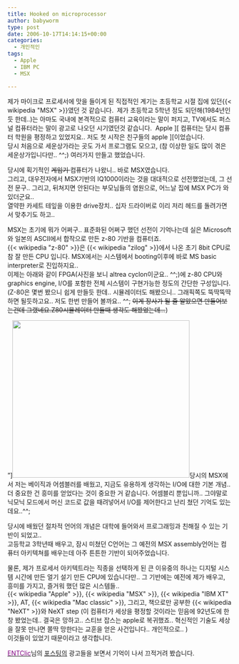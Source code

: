 ```yaml
---
title: Hooked on microprocessor
author: babyworm
type: post
date: 2006-10-17T14:14:15+00:00
categories:
  - 개인적인
tags:
  - Apple
  - IBM PC
  - MSX

---
```

제가 마이크로 프로세서에 맛을 들이게 된 직접적인 계기는 초등학교 시절 집에 있던\{{< wikipedia "MSX" >}}였던 것 같습니다.  제가 초등학교 5학년 정도 되던해(1984년인듯 한데..)는 아마도 국내에 본격적으로 컴퓨터 교육이라는 말이 퍼지고, TV에서도 퍼스널 컴퓨터라는 말이 광고로 나오던 시기였던것 같습니다.  Apple \]\[ 컴퓨터는 당시 컴퓨터 학원을 평정하고 있었지요.. 저도 첫 시작은 친구들의 apple \][이었습니다.  
당시 처음으로 세운상가라는 곳도 가서 프로그램도 모으고, (참 이상한 일도 많이 겪은 세운상가입니다만.. ^^;) 여러가지 만들고 했었습니다.

당시에 획기적인 <del>게임기 </del>컴퓨터가 나왔니.. 바로 MSX였습니다.  
그리고, 대우전자에서 MSX기반의 IQ1000이라는 것을 대대적으로 선전했었는데, 그 선전 문구.. 그리고, 뒤쳐지면 안된다는 부모님들의 염원으로, 어느날 집에 MSX PC가 와 있더군요..  
열약한 카세트 테잎을 이용한 drive장치.. 십자 드라이버로 이리 저리 헤드를 돌려가면서 맞추기도 하고..

MSX는 초기에 뭐가 어쩌구.. 표준화된 어쩌구 했던 선전이 기억나는데 실은 Microsoft와 일본의 ASCII에서 합작으로 만든 z-80 기반을 컴퓨터죠.  
{{< wikipedia "z-80" >}}은 {{< wikipedia "zilog" >}}에서 나온 초기 8bit CPU로 참 잘 만든 CPU 입니다. MSX에서는 시스템에서 booting이후에 바로 MS basic interpreter로 진입하지요..  
이제는 아래와 같이 FPGA(사진을 보니 altrea cyclon이군요.. ^^;)에 z-80 CPU와 graphics engine, I/O를 포함한 전체 시스템이 구현가능한 정도의 간단한 구성입니다. (Z-80은 몇번 봤으니 쉽게 만들듯 한데.. 시뮬레이터도 해봤으니.. 그래픽쪽도 뚝딱뚝딱하면 될듯하고요.. 저도 한번 만들어 볼까요.. ^^; <del>이게 장사가 될 줄 알았으면 만들어보는건데 그랬네요.Z80시뮬레이터 만들때 생각도 해봤었는데&#8230;</del>)

&#8221;]<img loading="lazy" decoding="async" src="https://i0.wp.com/babyworm.net/wordpress/wp-content/uploads/1/cfile9.uf.1565834F4D6A7A9A1D9F06.gif?resize=397%2C353" alt="" width="397" height="353" data-recalc-dims="1" />당시의 MSX에서 저는 베이직과 어셈블러를 배웠고, 지금도 유용하게 생각하는 I/O에 대한 기본 개념.. 더 중요한 건 흥미를 얻었다는 것이 중요한 거 같습니다. 어셈블리 뿐입니까.. 그야말로 닉모닉 모드에서 머신 코드로 값을 때려넣어서 I/O를 제어한다고 난리 쳤던 기억도 있는데요..^^;

당시에 배웠던 절차적 언어의 개념은 대학에 들어와서 프로그래밍과 친해질 수 있는 기반이 되었고..  
고등학교 3학년때 배우고, 잠시 미쳤던 C언어는 그 예전의 MSX assembly언어는 컴퓨터 아키텍쳐를 배우는데 아주 튼튼한 기반이 되어주었습니다.

물론, 제가 프로세서 아키텍트라는 직종을 선택하게 된 큰 이유중의 하나는 디지털 시스템 시간에 만든 얼기 설기 만든 CPU에 있습니다만.. 그 기반에는 예전에 제가 배우고, 흥미를 가지고, 즐거워 했던 많은 시스템들..  
{{< wikipedia "Apple" >}}, {{< wikipedia "MSX" >}}, {{< wikipedia "IBM XT" >}}, AT, {{< wikipedia "Mac classic" >}}, 그리고, 책으로만 공부한 {{< wikipedia "NeXT" >}}와 NeXT step (이 컴퓨터가 세상을 평정할 것이라는 믿음에 92년도에 한창 봤었는데.. 결국은 망하고.. 스티브 잡스는 apple로 복귀했죠.. 혁신적인 기술도 세상을 잘못 만나면 쫄딱 망한다는 교훈을 얻은 사건입니다.. 개인적으로.. )  
이것들이 있었기 때문이라고 생각합니다.

<ins><span style="color: #800080;">ENTClic</span></ins>님의 [포스팅의][1] 광고들을 보면서 기억이 나서 끄적거려 봤습니다.

 [1]: http://peterent.com/ENTClic/89